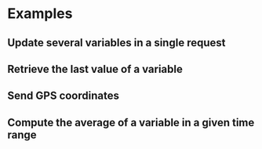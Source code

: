 # Examples

## Update several variables in a single request

## Retrieve the last value of a variable

## Send GPS coordinates

## Compute the average of a variable in a given time range
